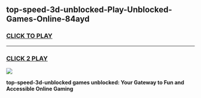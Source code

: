 
## top-speed-3d-unblocked-Play-Unblocked-Games-Online-84ayd
<h3>
<a href="https://premium76.site?title=top-speed-3d-unblocked&ref=25A">CLICK TO PLAY</a></h3>
<hr>

<h3>
<a href="https://premium76.site?title=top-speed-3d-unblocked&ref=25A">CLICK 2 PLAY</a>
  
</h3>

<a href="https://premium76.site?title=top-speed-3d-unblocked&ref=25A"><img src="https://clearcache.store/games.png"></a>


**top-speed-3d-unblocked games unblocked: Your Gateway to Fun and Accessible Online Gaming**

